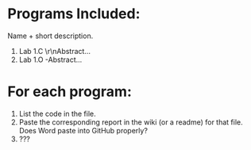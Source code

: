 # Programs Included:
Name + short description.
1. Lab 1.C
    \r\nAbstract...
2. Lab 1.O
    -Abstract...

# For each program:
1. List the code in the file.
2. Paste the corresponding report in the wiki (or a readme) for that file. Does Word paste into GitHub properly?
3. ???
